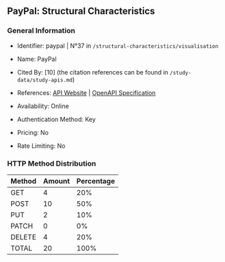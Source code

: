 ## PayPal: Structural Characteristics

### General Information

- Identifier: paypal | N°37 in `/structural-characteristics/visualisation`

- Name: PayPal

- Cited By: [10] (the citation references can be found in `/study-data/study-apis.md`)

- References: [API Website](https://developer.paypal.com/api/rest) | [OpenAPI Specification](https://github.com/paypal/paypal-rest-api-specifications)

- Availability: Online

- Authentication Method: Key

- Pricing: No

- Rate Limiting: No

### HTTP Method Distribution

| Method | Amount | Percentage |
|--------|--------|------------|
| GET | 4 | 20% |
| POST | 10 | 50% |
| PUT | 2 | 10% |
| PATCH | 0 | 0% |
| DELETE | 4 | 20% |
| TOTAL | 20 | 100% |
